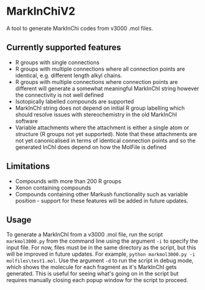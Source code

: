 # MarkInChiV2
A tool to generate MarkInChi codes from v3000 .mol files. 

## Currently supported features
- R groups with single connections
- R groups with multiple connections where all connection points are identical, e.g. different length alkyl chains. 
- R groups with multiple connections where connection points are different will generate a somewhat meaningful MarkInChI string however the connectivity is not well defined 
- Isotopically labelled compounds are supported
- MarkInChI string does not depend on initial R group labelling which should resolve issues with stereochemistry in the old MarkInChI software
- Variable attachments where the attachment is either a single atom or structure (R groups not yet supported). Note that these attachments are not yet canonicalised in terms of identical connection points and so the generated InChI does depend on how the MolFile is defined

## Limitations
- Compounds with more than 200 R groups
- Xenon containing compounds
- Compounds containing other Markush functionality such as variable position - support for these features will be added in future updates. 

## Usage
To generate a MarkInChI from a v3000 .mol file, run the script `markmol3000.py` from the command line using the argument `-i` to specify the input file. For now, files must be in the same directory as the script, but this will be improved in future updates.
For example, `python markmol3000.py -i molfiles\test1.mol`.
Use the argument `-d` to run the script in debug mode, which shows the molecule for each fragment as it's MarkInChI gets generated. This is useful for seeing what's going on in the script but requires manually closing each popup window for the script to proceed. 